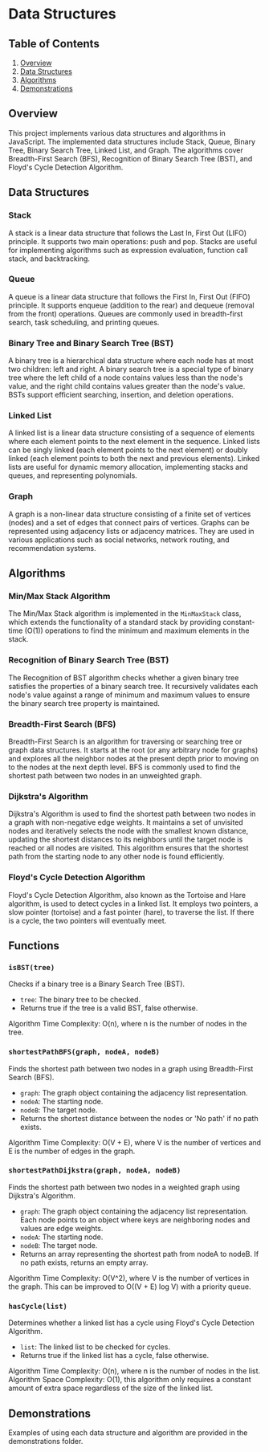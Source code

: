 # Data Structures

## Table of Contents

1. [Overview](#overview)
2. [Data Structures](#data-structures)
3. [Algorithms](#algorithms)
4. [Demonstrations](#demonstrations)

## Overview

This project implements various data structures and algorithms in JavaScript. The implemented data structures include Stack, Queue, Binary Tree, Binary Search Tree, Linked List, and Graph. The algorithms cover Breadth-First Search (BFS), Recognition of Binary Search Tree (BST), and Floyd's Cycle Detection Algorithm.

## Data Structures

### Stack

A stack is a linear data structure that follows the Last In, First Out (LIFO) principle. It supports two main operations: push and pop. Stacks are useful for implementing algorithms such as expression evaluation, function call stack, and backtracking.

### Queue

A queue is a linear data structure that follows the First In, First Out (FIFO) principle. It supports enqueue (addition to the rear) and dequeue (removal from the front) operations. Queues are commonly used in breadth-first search, task scheduling, and printing queues.

### Binary Tree and Binary Search Tree (BST)

A binary tree is a hierarchical data structure where each node has at most two children: left and right. A binary search tree is a special type of binary tree where the left child of a node contains values less than the node's value, and the right child contains values greater than the node's value. BSTs support efficient searching, insertion, and deletion operations.

### Linked List

A linked list is a linear data structure consisting of a sequence of elements where each element points to the next element in the sequence. Linked lists can be singly linked (each element points to the next element) or doubly linked (each element points to both the next and previous elements). Linked lists are useful for dynamic memory allocation, implementing stacks and queues, and representing polynomials.

### Graph

A graph is a non-linear data structure consisting of a finite set of vertices (nodes) and a set of edges that connect pairs of vertices. Graphs can be represented using adjacency lists or adjacency matrices. They are used in various applications such as social networks, network routing, and recommendation systems.

## Algorithms

### Min/Max Stack Algorithm

The Min/Max Stack algorithm is implemented in the `MinMaxStack` class, which extends the functionality of a standard stack by providing constant-time \(O(1)\) operations to find the minimum and maximum elements in the stack.

### Recognition of Binary Search Tree (BST)

The Recognition of BST algorithm checks whether a given binary tree satisfies the properties of a binary search tree. It recursively validates each node's value against a range of minimum and maximum values to ensure the binary search tree property is maintained.

### Breadth-First Search (BFS)

Breadth-First Search is an algorithm for traversing or searching tree or graph data structures. It starts at the root (or any arbitrary node for graphs) and explores all the neighbor nodes at the present depth prior to moving on to the nodes at the next depth level. BFS is commonly used to find the shortest path between two nodes in an unweighted graph.

### Dijkstra's Algorithm

Dijkstra's Algorithm is used to find the shortest path between two nodes in a graph with non-negative edge weights. It maintains a set of unvisited nodes and iteratively selects the node with the smallest known distance, updating the shortest distances to its neighbors until the target node is reached or all nodes are visited. This algorithm ensures that the shortest path from the starting node to any other node is found efficiently.

### Floyd's Cycle Detection Algorithm

Floyd's Cycle Detection Algorithm, also known as the Tortoise and Hare algorithm, is used to detect cycles in a linked list. It employs two pointers, a slow pointer (tortoise) and a fast pointer (hare), to traverse the list. If there is a cycle, the two pointers will eventually meet.

## Functions

### `isBST(tree)`

Checks if a binary tree is a Binary Search Tree (BST).

- `tree`: The binary tree to be checked.
- Returns true if the tree is a valid BST, false otherwise.

Algorithm Time Complexity: O(n), where n is the number of nodes in the tree.

### `shortestPathBFS(graph, nodeA, nodeB)`

Finds the shortest path between two nodes in a graph using Breadth-First Search (BFS).

- `graph`: The graph object containing the adjacency list representation.
- `nodeA`: The starting node.
- `nodeB`: The target node.
- Returns the shortest distance between the nodes or 'No path' if no path exists.

Algorithm Time Complexity: O(V + E), where V is the number of vertices and E is the number of edges in the graph.

### `shortestPathDijkstra(graph, nodeA, nodeB)`

Finds the shortest path between two nodes in a weighted graph using Dijkstra's Algorithm.

- `graph`: The graph object containing the adjacency list representation. Each node points to an object where keys are neighboring nodes and values are edge weights.
- `nodeA`: The starting node.
- `nodeB`: The target node.
- Returns an array representing the shortest path from nodeA to nodeB. If no path exists, returns an empty array.

Algorithm Time Complexity: O(V^2), where V is the number of vertices in the graph. This can be improved to O((V + E) log V) with a priority queue.

### `hasCycle(list)`

Determines whether a linked list has a cycle using Floyd's Cycle Detection Algorithm.

- `list`: The linked list to be checked for cycles.
- Returns true if the linked list has a cycle, false otherwise.

Algorithm Time Complexity: O(n), where n is the number of nodes in the list.
Algorithm Space Complexity: O(1), this algorithm only requires a constant amount of extra space regardless of the size of the linked list.

## Demonstrations

Examples of using each data structure and algorithm are provided in the demonstrations folder.

